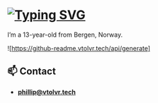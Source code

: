 # [![Typing SVG](https://readme-typing-svg.demolab.com/?lines=Hi,+i'm+Phillip)](https://philliphat.com)

I’m a 13-year-old from Bergen, Norway.

![https://github-readme.vtolvr.tech/api/generate]

## 📫 Contact
- **[phillip@vtolvr.tech](mailto:phillip@vtolvr.tech)**
